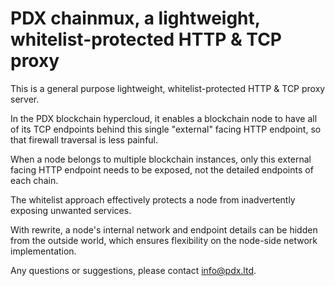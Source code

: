 # PDX chainmux, a lightweight, whitelist-protected HTTP & TCP proxy  

This is a general purpose lightweight, whitelist-protected HTTP & TCP
proxy server.

In the PDX blockchain hypercloud, it enables a blockchain node to have
all of its TCP endpoints behind this single "external" facing HTTP 
endpoint, so that firewall traversal is less painful.

When a node belongs to multiple blockchain instances, only this external
facing HTTP endpoint needs to be exposed, not the detailed endpoints
of each chain.

The whitelist approach effectively protects a node from  inadvertently
exposing unwanted services. 

With rewrite, a node's internal network and endpoint details can be 
hidden from the outside world, which ensures flexibility on the
node-side network implementation.

Any questions or suggestions, please contact info@pdx.ltd.
